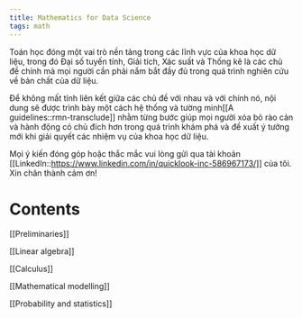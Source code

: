 ```yaml
---
title: Mathematics for Data Science
tags: math
---
```


Toán học đóng một vai trò nền tảng trong các lĩnh vực của khoa học dữ liệu, trong đó Đại số tuyến tính, Giải tích, Xác suất và Thống kê là các chủ đề chính mà mọi người cần phải nắm bắt đầy đủ trong quá trình nghiên cứu về bản chất của dữ liệu.

Để không mất tính liên kết giữa các chủ đề với nhau và với chính nó, nội dung sẽ được trình bày một cách hệ thống và tường minh[[A guidelines::rmn-transclude]] nhằm từng bước giúp mọi người xóa bỏ rào cản và hành động có chủ đích hơn trong quá trình khám phá và đề xuất ý tưởng mới khi giải quyết các nhiệm vụ của khoa học dữ liệu.

Mọi ý kiến đóng góp hoặc thắc mắc vui lòng gửi qua tài khoản [[LinkedIn::https://www.linkedin.com/in/quicklook-inc-586967173/]] của tôi. Xin chân thành cảm ơn!

# Contents

[[Preliminaries]]

[[Linear algebra]]

[[Calculus]]

[[Mathematical modelling]]

[[Probability and statistics]]
